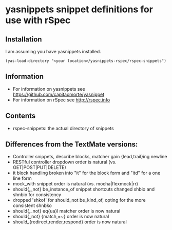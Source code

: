 # yasnippets snippet definitions for use with rSpec

## Installation

I am assuming you have yasnippets installed.

    (yas-load-directory "<your location>/yasnippets-rspec/rspec-snippets")

## Information

* For information on yasnippets see https://github.com/capitaomorte/yasnippet
* For information on rSpec see http://rspec.info

## Contents

- rspec-snippets: the actual directory of snippets


## Differences from the TextMate versions:

* Controller snippets, describe blocks, matcher gain {lead,trail}ing newline
* RESTful controller dropdown order is natural (vs. GET|POST|PUT|DELETE)
* it block handling broken into "it" for the block form and "itd" for a
  one line form
* mock_with snippet order is natural (vs. mocha|flexmock|rr)
* should{,_not} be_instance_of snippet shortcuts changed shbio and
  shnbio for consistency
* dropped 'shkof' for should_not be_kind_of, opting for the more
  consistent shnbko
* should{,_not} eq{ua}l matcher order is now natural
* should{_not} {match,=~} order is now natural
* should_{redirect,render,respond} order is now natural
